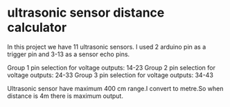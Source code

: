 # ultrasonic sensor distance calculator

In this project we have 11 ultrasonic sensors.
I used 2 arduino pin as a trigger pin and 3-13 as a sensor echo pins.

Group 1 pin selection for voltage outputs: 14-23
Group 2 pin selection for voltage outputs: 24-33
Group 3 pin selection for voltage outputs: 34-43

Ultrasonic sensor have maximum 400 cm range.I convert to metre.So when distance is 4m there is maximum output.
